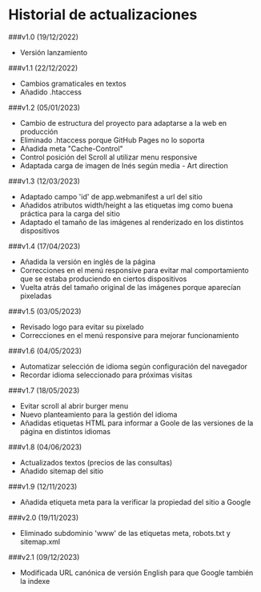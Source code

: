 Historial de actualizaciones
============================

###v1.0 (19/12/2022)

- Versión lanzamiento


###v1.1 (22/12/2022)

- Cambios gramaticales en textos
- Añadido .htaccess


###v1.2 (05/01/2023)

- Cambio de estructura del proyecto para adaptarse a la web en producción
- Eliminado .htaccess porque GitHub Pages no lo soporta
- Añadida meta "Cache-Control"
- Control posición del Scroll al utilizar menu responsive
- Adaptada carga de imagen de Inés según media - Art direction


###v1.3 (12/03/2023)

- Adaptado campo 'id' de app.webmanifest a url del sitio
- Añadidos atributos width/height a las etiquetas img como buena práctica para la carga del sitio
- Adaptado el tamaño de las imágenes al renderizado en los distintos dispositivos


###v1.4 (17/04/2023)

- Añadida la versión en inglés de la página
- Correcciones en el menú responsive para evitar mal comportamiento que se estaba produciendo en ciertos dispositivos
- Vuelta atrás del tamaño original de las imágenes porque aparecían pixeladas


###v1.5 (03/05/2023)

- Revisado logo para evitar su pixelado
- Correcciones en el menú responsive para mejorar funcionamiento


###v1.6 (04/05/2023)

- Automatizar selección de idioma según configuración del navegador
- Recordar idioma seleccionado para próximas visitas


###v1.7 (18/05/2023)

- Evitar scroll al abrir burger menu
- Nuevo planteamiento para la gestión del idioma
- Añadidas etiquetas HTML para informar a Goole de las versiones de la página en distintos idiomas


###v1.8 (04/06/2023)

- Actualizados textos (precios de las consultas)
- Añadido sitemap del sitio


###v1.9 (12/11/2023)

- Añadida etiqueta meta para la verificar la propiedad del sitio a Google


###v2.0 (19/11/2023)

- Eliminado subdominio 'www' de las etiquetas meta, robots.txt y sitemap.xml


###v2.1 (09/12/2023)

- Modificada URL canónica de versión English para que Google también la indexe
